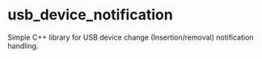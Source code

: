 usb_device_notification
=======================

Simple C++ library for USB device change (Insertion/removal) notification handling.
